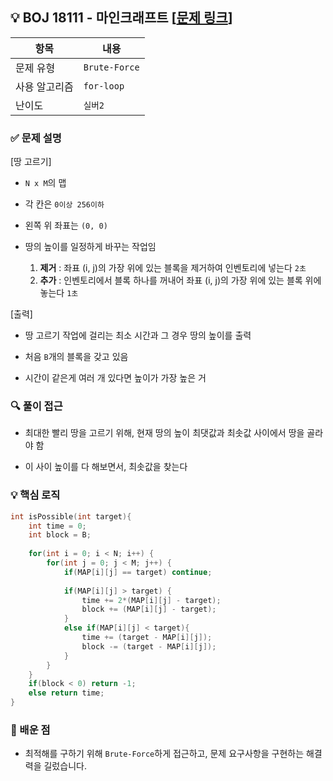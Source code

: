 ## 💡 BOJ 18111 - 마인크래프트 [[문제 링크](https://www.acmicpc.net/problem/18111)]

| 항목 | 내용 |
|------|------|
| 문제 유형 | `Brute-Force` |
| 사용 알고리즘 | `for-loop` |
| 난이도 | `실버2` |

### ✅ 문제 설명

[땅 고르기]
- `N x M`의 맵

- 각 칸은 `0이상 256이하`

- 왼쪽 위 좌표는 `(0, 0)`

- 땅의 높이를 일정하게 바꾸는 작업임
	1. **제거** : 좌표 (i, j)의 가장 위에 있는 블록을 제거하여 인벤토리에 넣는다 `2초`
	2. **추가** : 인벤토리에서 블록 하나를 꺼내어 좌표 (i, j)의 가장 위에 있는 블록 위에 놓는다 `1초`

[출력]
- 땅 고르기 작업에 걸리는 최소 시간과 그 경우 땅의 높이를 출력

- 처음 `B`개의 블록을 갖고 있음

- 시간이 같은게 여러 개 있다면 높이가 가장 높은 거

### 🔍 풀이 접근
- 최대한 빨리 땅을 고르기 위해, 현재 땅의 높이 최댓값과 최솟값 사이에서 땅을 골라야 함

- 이 사이 높이를 다 해보면서, 최솟값을 찾는다

### 💡 핵심 로직
```cpp
int isPossible(int target){
    int time = 0;
    int block = B;
    
    for(int i = 0; i < N; i++) {
        for(int j = 0; j < M; j++) {
            if(MAP[i][j] == target) continue;
            
            if(MAP[i][j] > target) {
                time += 2*(MAP[i][j] - target);
                block += (MAP[i][j] - target);
            }
            else if(MAP[i][j] < target){
                time += (target - MAP[i][j]);
                block -= (target - MAP[i][j]);
            }
        }
    }
    if(block < 0) return -1;
    else return time;
}
```

### 📌 배운 점
- 최적해를 구하기 위해 `Brute-Force`하게 접근하고, 문제 요구사항을 구현하는 해결력을 길렀습니다.

